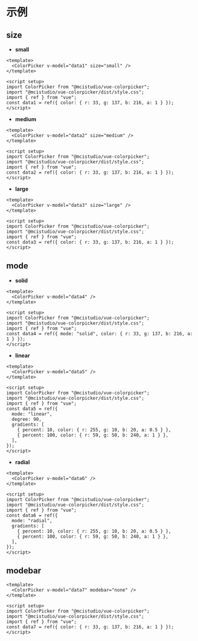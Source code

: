 <script setup>
import { useData } from 'vitepress'
import ColorPicker from "@mcistudio/vue-colorpicker";
import "@mcistudio/vue-colorpicker/dist/style.css";
import { ref } from 'vue'

const data1 = ref({color:{ r: 33, g: 137, b: 216, a: 1 }})
const data2 = ref({color:{ r: 33, g: 137, b: 216, a: 1 }})
const data3 = ref({color:{ r: 33, g: 137, b: 216, a: 1 }})
const data4 = ref({mode:'solid',color:{ r: 33, g: 137, b: 216, a: 1 }})
const data5 = ref({
  mode: 'linear',
  degree: 90,
  gradients: [
    { percent: 10, color: { r: 255, g: 10, b: 20, a: 0.5 } },
    { percent: 100, color: { r: 59, g: 50, b: 240, a: 1 } }
  ]
})
const data6 = ref({
  mode: 'radial',
  gradients: [
    { percent: 10, color: { r: 255, g: 10, b: 20, a: 0.5 } },
    { percent: 100, color: { r: 59, g: 50, b: 240, a: 1 } }
  ]
})
const data7 = ref({color:{ r: 33, g: 137, b: 216, a: 1 }})

function changed(color) {
  console.log('color changed', color)
}
</script>

# 示例

## size

- **small**
  <ClientOnly>
  <ColorPicker v-model="data1" size="small" />
  </ClientOnly>

```vue
<template>
  <ColorPicker v-model="data1" size="small" />
</template>

<script setup>
import ColorPicker from "@mcistudio/vue-colorpicker";
import "@mcistudio/vue-colorpicker/dist/style.css";
import { ref } from "vue";
const data1 = ref({ color: { r: 33, g: 137, b: 216, a: 1 } });
</script>
```

- **medium**
  <ClientOnly>
  <ColorPicker v-model="data2" size="medium" />
  </ClientOnly>

```vue
<template>
  <ColorPicker v-model="data2" size="medium" />
</template>

<script setup>
import ColorPicker from "@mcistudio/vue-colorpicker";
import "@mcistudio/vue-colorpicker/dist/style.css";
import { ref } from "vue";
const data2 = ref({ color: { r: 33, g: 137, b: 216, a: 1 } });
</script>
```

- **large**
  <ClientOnly>
  <ColorPicker v-model="data3" size="large" />
  </ClientOnly>

```vue
<template>
  <ColorPicker v-model="data3" size="large" />
</template>

<script setup>
import ColorPicker from "@mcistudio/vue-colorpicker";
import "@mcistudio/vue-colorpicker/dist/style.css";
import { ref } from "vue";
const data3 = ref({ color: { r: 33, g: 137, b: 216, a: 1 } });
</script>
```

## mode

- **solid**
  <ClientOnly>
  <ColorPicker v-model="data4" />
  </ClientOnly>

```vue
<template>
  <ColorPicker v-model="data4" />
</template>

<script setup>
import ColorPicker from "@mcistudio/vue-colorpicker";
import "@mcistudio/vue-colorpicker/dist/style.css";
import { ref } from "vue";
const data4 = ref({ mode: "solid", color: { r: 33, g: 137, b: 216, a: 1 } });
</script>
```

- **linear**
  <ClientOnly>
  <ColorPicker v-model="data5" />
  </ClientOnly>

```vue
<template>
  <ColorPicker v-model="data5" />
</template>

<script setup>
import ColorPicker from "@mcistudio/vue-colorpicker";
import "@mcistudio/vue-colorpicker/dist/style.css";
import { ref } from "vue";
const data5 = ref({
  mode: "linear",
  degree: 90,
  gradients: [
    { percent: 10, color: { r: 255, g: 10, b: 20, a: 0.5 } },
    { percent: 100, color: { r: 59, g: 50, b: 240, a: 1 } },
  ],
});
</script>
```

- **radial**
  <ClientOnly>
  <ColorPicker v-model="data6" />
  </ClientOnly>

```vue
<template>
  <ColorPicker v-model="data6" />
</template>

<script setup>
import ColorPicker from "@mcistudio/vue-colorpicker";
import "@mcistudio/vue-colorpicker/dist/style.css";
import { ref } from "vue";
const data6 = ref({
  mode: "radial",
  gradients: [
    { percent: 10, color: { r: 255, g: 10, b: 20, a: 0.5 } },
    { percent: 100, color: { r: 59, g: 50, b: 240, a: 1 } },
  ],
});
</script>
```

## modebar

<ClientOnly>
<ColorPicker v-model="data7" modebar="none" />
</ClientOnly>

```vue
<template>
  <ColorPicker v-model="data7" modebar="none" />
</template>

<script setup>
import ColorPicker from "@mcistudio/vue-colorpicker";
import "@mcistudio/vue-colorpicker/dist/style.css";
import { ref } from "vue";
const data7 = ref({ color: { r: 33, g: 137, b: 216, a: 1 } });
</script>
```
